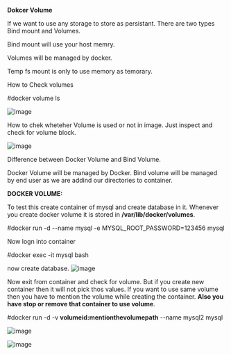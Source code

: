 **Dokcer Volume**

If we want to use any storage to store as persistant. There are two types Bind mount and Volumes. 

Bind mount will use your host memry.

Volumes will be managed by docker.

Temp fs mount is only to use memory as temorary.

How to Check volumes

#docker volume ls

![image](https://github.com/Khushang49/Docker/assets/95266353/7f55a70b-d8e6-4451-b59c-a78381bb5c69)


How to chek wheteher Volume is used or not in image. Just inspect and check for volume block.

![image](https://github.com/Khushang49/Docker/assets/95266353/a116f3a5-13ec-42e4-bd96-af1b3a53fb5d)


Difference between Docker Volume and Bind Volume.

Docker Volume will be managed by Docker. Bind volume will be managed by end user as we are addind our directories to container.

**DOCKER VOLUME:**

To test this create container of mysql and create database in it. Whenever you create docker volume it is stored in **/var/lib/docker/volumes**.

#docker run -d --name mysql -e MYSQL_ROOT_PASSWORD=123456 mysql

Now logn into container

#docker exec -it mysql bash

now create database.
![image](https://github.com/Khushang49/Docker/assets/95266353/dd5bb9e3-8d81-4095-a8d6-769ab1258869)

Now exit from container and check for volume. But if you create new container then it will not pick thos values. If you want to use same volume then you have to mention the volume while creating the container. **Also you have stop or remove that container to use volume**.

#docker run -d -v **volumeid:mentionthevolumepath** --name mysql2 mysql

![image](https://github.com/Khushang49/Docker/assets/95266353/6977f94f-baf3-4b09-a54e-e7124324d545)

![image](https://github.com/Khushang49/Docker/assets/95266353/a367f0bd-2558-41d9-ba3d-2166688d5328)


